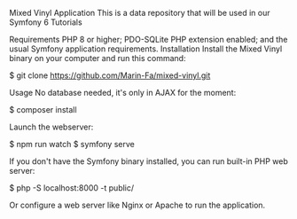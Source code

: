 Mixed Vinyl Application
This is a data repository that will be used in our Symfony 6 Tutorials

Requirements
PHP 8 or higher;
PDO-SQLite PHP extension enabled;
and the usual Symfony application requirements.
Installation
Install the Mixed Vinyl binary on your computer and run this command:

$ git clone https://github.com/Marin-Fa/mixed-vinyl.git

Usage
No database needed, it's only in AJAX for the moment:

$ composer install

Launch the webserver:

$ npm run watch
$ symfony serve

If you don't have the Symfony binary installed, you can run built-in PHP web server:

$ php -S localhost:8000 -t public/

Or configure a web server like Nginx or Apache to run the application.